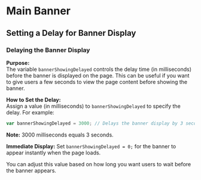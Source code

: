 # Main Banner

## Setting a Delay for Banner Display

### Delaying the Banner Display

**Purpose:**  
The variable `bannerShowingDelayed` controls the delay time (in milliseconds) before the banner is displayed on the page. This can be useful if you want to give users a few seconds to view the page content before showing the banner.

**How to Set the Delay:**  
Assign a value (in milliseconds) to `bannerShowingDelayed` to specify the delay. For example:

```javascript
var bannerShowingDelayed = 3000; // Delays the banner display by 3 seconds

```

**Note:** 3000 milliseconds equals 3 seconds.

**Immediate Display:** Set `bannerShowingDelayed = 0;` for the banner to appear instantly when the page loads.

You can adjust this value based on how long you want users to wait before the banner appears.

